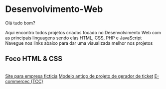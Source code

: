 # Desenvolvimento-Web

Olá tudo bom?

Aqui encontro todos projetos criados focado no Desenvolvimento Web com as principais linguagens sendo elas <bold>HTML</bold>, <bold>CSS</bold>, <bold>PHP</bold> e <bold>JavaScript</bold>
<br>
Navegue nos links abaixo para dar uma visualizada melhor nos projetos

<h2>Foco HTML & CSS</h2>
<br>
<a href="https://github.com/marcos-rts/site-Vulcan">Site para empresa ficticia</a>
<a href="https://github.com/marcos-rts/MODELO-SISTEMA-DE-CHAMADO">Modelo antigo de projeto de gerador de ticket</a>
<a href="https://github.com/marcos-rts/Project_ecommerce_TCC">E-commercec (TCC)</a>

